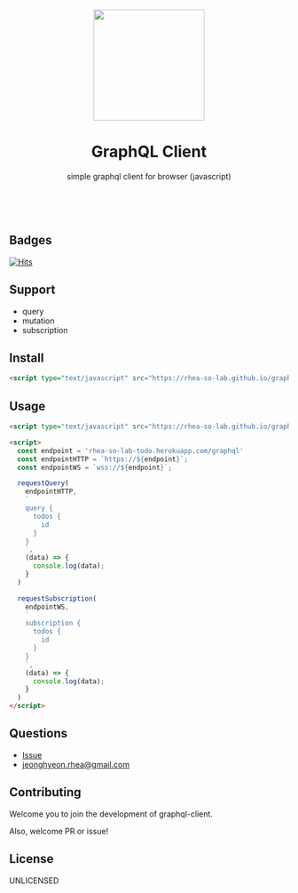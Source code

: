 <br/>
<p align="center">
  <img src="https://user-images.githubusercontent.com/25793226/162014483-9de512d8-84f2-4606-8e81-c0a7b661054e.png" width=200px />
<p/>
<h1 align="center">GraphQL Client</h1>
<p align="center">simple graphql client for browser (javascript)<p/>
<br/>
<br/>
<br/>

## Badges

[![Hits](https://hits.seeyoufarm.com/api/count/incr/badge.svg?url=https%3A%2F%2Fgithub.com%2Frhea-so-lab%2Fgraphql-client&count_bg=%2379C83D&title_bg=%23555555&icon=&icon_color=%23E7E7E7&title=hits&edge_flat=false)](https://hits.seeyoufarm.com)

## Support

* query
* mutation
* subscription

## Install

```html
<script type="text/javascript" src="https://rhea-so-lab.github.io/graphql-client/module.js"></script>
```

## Usage

```html
<script type="text/javascript" src="https://rhea-so-lab.github.io/graphql-client/module.js"></script>

<script>
  const endpoint = 'rhea-so-lab-todo.herokuapp.com/graphql'
  const endpointHTTP = `https://${endpoint}`;
  const endpointWS = `wss://${endpoint}`;

  requestQuery(
    endpointHTTP,
    `
    query {
      todos {
        id
      }
    }
    `,
    (data) => {
      console.log(data);
    }
  )

  requestSubscription(
    endpointWS,
    `
    subscription {
      todos {
        id
      }
    }
    `,
    (data) => {
      console.log(data);
    }
  )
</script>
```

## Questions

* [Issue](https://github.com/rhea-so-lab/graphql-client/issues)
* [jeonghyeon.rhea@gmail.com](mailto:jeonghyeon.rhea@gmail.com?subject=[github]%20rhea-so-lab%20/%20graphql-client%20/%20question)

## Contributing

Welcome you to join the development of graphql-client.

Also, welcome PR or issue!

## License

UNLICENSED
